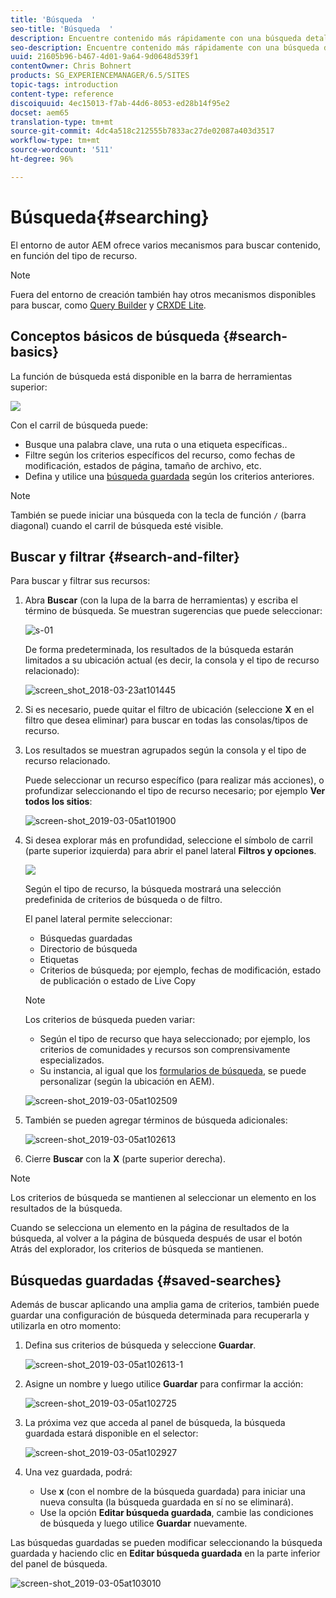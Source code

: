 ```yaml
---
title: 'Búsqueda  '
seo-title: 'Búsqueda  '
description: Encuentre contenido más rápidamente con una búsqueda detallada
seo-description: Encuentre contenido más rápidamente con una búsqueda detallada
uuid: 21605b96-b467-4d01-9a64-9d0648d539f1
contentOwner: Chris Bohnert
products: SG_EXPERIENCEMANAGER/6.5/SITES
topic-tags: introduction
content-type: reference
discoiquuid: 4ec15013-f7ab-44d6-8053-ed28b14f95e2
docset: aem65
translation-type: tm+mt
source-git-commit: 4dc4a518c212555b7833ac27de02087a403d3517
workflow-type: tm+mt
source-wordcount: '511'
ht-degree: 96%

---
```



# Búsqueda{#searching}

El entorno de autor AEM ofrece varios mecanismos para buscar contenido, en función del tipo de recurso.

>[!NOTE]
>
>Fuera del entorno de creación también hay otros mecanismos disponibles para buscar, como [Query Builder](/help/sites-developing/querybuilder-api.md) y [CRXDE Lite](/help/sites-developing/developing-with-crxde-lite.md).

## Conceptos básicos de búsqueda {#search-basics}

La función de búsqueda está disponible en la barra de herramientas superior:

![](do-not-localize/chlimage_1-17.png)

Con el carril de búsqueda puede:

* Busque una palabra clave, una ruta o una etiqueta específicas..
* Filtre según los criterios específicos del recurso, como fechas de modificación, estados de página, tamaño de archivo, etc.
* Defina y utilice una [búsqueda guardada](#saved-searches) según los criterios anteriores.

>[!NOTE]
>
>También se puede iniciar una búsqueda con la tecla de función `/` (barra diagonal) cuando el carril de búsqueda esté visible.

## Buscar y filtrar {#search-and-filter}

Para buscar y filtrar sus recursos: 

1. Abra **Buscar** (con la lupa de la barra de herramientas) y escriba el término de búsqueda. Se muestran sugerencias que puede seleccionar:

   ![s-01](assets/s-01.png)

   De forma predeterminada, los resultados de la búsqueda estarán limitados a su ubicación actual (es decir, la consola y el tipo de recurso relacionado): 

   ![screen_shot_2018-03-23at101445](assets/screen_shot_2018-03-23at101445.png)

1. Si es necesario, puede quitar el filtro de ubicación (seleccione **X** en el filtro que desea eliminar) para buscar en todas las consolas/tipos de recurso.
1. Los resultados se muestran agrupados según la consola y el tipo de recurso relacionado.

   Puede seleccionar un recurso específico (para realizar más acciones), o profundizar seleccionando el tipo de recurso necesario; por ejemplo **Ver todos los sitios**: 

   ![screen-shot_2019-03-05at101900](assets/screen-shot_2019-03-05at101900.png)

1. Si desea explorar más en profundidad, seleccione el símbolo de carril (parte superior izquierda) para abrir el panel lateral **Filtros y opciones**.

   ![](do-not-localize/screen_shot_2018-03-23at101542.png)

   Según el tipo de recurso, la búsqueda mostrará una selección predefinida de criterios de búsqueda o de filtro.

   El panel lateral permite seleccionar:

   * Búsquedas guardadas
   * Directorio de búsqueda
   * Etiquetas
   * Criterios de búsqueda; por ejemplo, fechas de modificación, estado de publicación o estado de Live Copy

   >[!NOTE]
   >
   >Los criterios de búsqueda pueden variar:
   >
   >
   >
   >    * Según el tipo de recurso que haya seleccionado; por ejemplo, los criterios de comunidades y recursos son comprensivamente especializados.
   >    * Su instancia, al igual que los [formularios de búsqueda](/help/sites-administering/search-forms.md), se puede personalizar (según la ubicación en AEM).


   ![screen-shot_2019-03-05at102509](assets/screen-shot_2019-03-05at102509.png)

1. También se pueden agregar términos de búsqueda adicionales:

   ![screen-shot_2019-03-05at102613](assets/screen-shot_2019-03-05at102613.png)

1. Cierre **Buscar** con la **X** (parte superior derecha).

>[!NOTE]
>
>Los criterios de búsqueda se mantienen al seleccionar un elemento en los resultados de la búsqueda.
>
>Cuando se selecciona un elemento en la página de resultados de la búsqueda, al volver a la página de búsqueda después de usar el botón Atrás del explorador, los criterios de búsqueda se mantienen. 

## Búsquedas guardadas {#saved-searches}

Además de buscar aplicando una amplia gama de criterios, también puede guardar una configuración de búsqueda determinada para recuperarla y utilizarla en otro momento:

1. Defina sus criterios de búsqueda y seleccione **Guardar**.

   ![screen-shot_2019-03-05at102613-1](assets/screen-shot_2019-03-05at102613-1.png)

1. Asigne un nombre y luego utilice **Guardar** para confirmar la acción:

   ![screen-shot_2019-03-05at102725](assets/screen-shot_2019-03-05at102725.png)

1. La próxima vez que acceda al panel de búsqueda, la búsqueda guardada estará disponible en el selector:

   ![screen-shot_2019-03-05at102927](assets/screen-shot_2019-03-05at102927.png)

1. Una vez guardada, podrá:

   * Use **x** (con el nombre de la búsqueda guardada) para iniciar una nueva consulta (la búsqueda guardada en sí no se eliminará).
   * Use la opción **Editar búsqueda guardada**, cambie las condiciones de búsqueda y luego utilice **Guardar** nuevamente.

Las búsquedas guardadas se pueden modificar seleccionando la búsqueda guardada y haciendo clic en **Editar búsqueda guardada** en la parte inferior del panel de búsqueda.

![screen-shot_2019-03-05at103010](assets/screen-shot_2019-03-05at103010.png)
